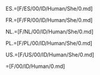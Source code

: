 ES.=[F/ES/00/ID/Human/She/0.md]

FR.=[F/FR/00/ID/Human/She/0.md]

NL.=[F/NL/00/ID/Human/She/0.md]

PL.=[F/PL/00/ID/Human/She/0.md]

US.=[F/US/00/ID/Human/She/0.md]

=[F/00/ID/Human/0.md]